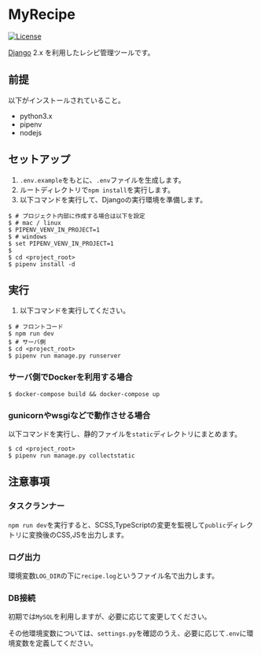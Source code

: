 # MyRecipe

[![License](https://img.shields.io/badge/License-BSD%203--Clause-blue.svg)](https://github.com/gotoeveryone/myrecipe/blob/master/LICENSE)

[Django](https://github.com/django/django) 2.x を利用したレシピ管理ツールです。

## 前提
以下がインストールされていること。

- python3.x
- pipenv
- nodejs

## セットアップ

1. `.env.example`をもとに、`.env`ファイルを生成します。
2. ルートディレクトリで`npm install`を実行します。
3. 以下コマンドを実行して、Djangoの実行環境を準備します。

```
$ # プロジェクト内部に作成する場合は以下を設定
$ # mac / linux
$ PIPENV_VENV_IN_PROJECT=1
$ # windows
$ set PIPENV_VENV_IN_PROJECT=1
$
$ cd <project_root>
$ pipenv install -d
```

## 実行

1. 以下コマンドを実行してください。

```
$ # フロントコード
$ npm run dev
$ # サーバ側
$ cd <project_root>
$ pipenv run manage.py runserver
```

### サーバ側でDockerを利用する場合

```
$ docker-compose build && docker-compose up
```

### gunicornやwsgiなどで動作させる場合

以下コマンドを実行し、静的ファイルを`static`ディレクトリにまとめます。

```
$ cd <project_root>
$ pipenv run manage.py collectstatic
```

## 注意事項

### タスクランナー

`npm run dev`を実行すると、SCSS,TypeScriptの変更を監視して`public`ディレクトリに変換後のCSS,JSを出力します。

### ログ出力

環境変数`LOG_DIR`の下に`recipe.log`というファイル名で出力します。

### DB接続

初期では`MySQL`を利用しますが、必要に応じて変更してください。

その他環境変数については、`settings.py`を確認のうえ、必要に応じて`.env`に環境変数を定義してください。

